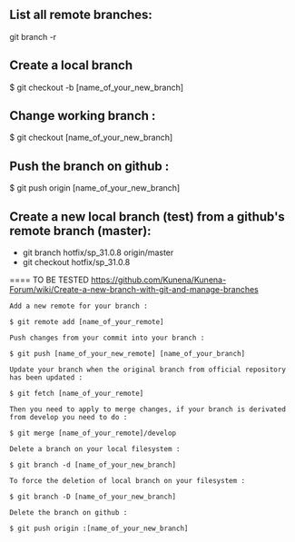 ## List all remote branches:
 git branch -r
 
## Create a local branch
$ git checkout -b [name_of_your_new_branch]

## Change working branch :
$ git checkout [name_of_your_new_branch] 

## Push the branch on github :
$ git push origin [name_of_your_new_branch]


## Create a new local branch (test) from a github's remote branch (master):

- git branch hotfix/sp_31.0.8 origin/master
- git checkout hotfix/sp_31.0.8

==== TO BE TESTED
https://github.com/Kunena/Kunena-Forum/wiki/Create-a-new-branch-with-git-and-manage-branches

```
Add a new remote for your branch :

$ git remote add [name_of_your_remote] 

Push changes from your commit into your branch :

$ git push [name_of_your_new_remote] [name_of_your_branch]

Update your branch when the original branch from official repository has been updated :

$ git fetch [name_of_your_remote]

Then you need to apply to merge changes, if your branch is derivated from develop you need to do :

$ git merge [name_of_your_remote]/develop

Delete a branch on your local filesystem :

$ git branch -d [name_of_your_new_branch]

To force the deletion of local branch on your filesystem :

$ git branch -D [name_of_your_new_branch]

Delete the branch on github :

$ git push origin :[name_of_your_new_branch]
```